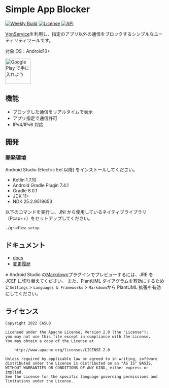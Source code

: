 # Simple App Blocker

[![Weekly Build](https://github.com/CASL0/simple_app_blocker/actions/workflows/weekly_build.yml/badge.svg)](https://github.com/CASL0/simple_app_blocker/actions/workflows/weekly_build.yml)
[![License](https://img.shields.io/badge/License-Apache%202.0-blue.svg)](https://opensource.org/licenses/Apache-2.0)
[![API](https://img.shields.io/badge/API-29%2B-brightgreen.svg?style=flat)](https://android-arsenal.com/api?level=29)

[VpnService](https://developer.android.com/reference/android/net/VpnService)を利用し、指定のアプリ以外の通信をブロックするシンプルなユーティリティツールです。

対象 OS：Android10+

<a href="https://play.google.com/store/apps/details?id=jp.co.casl0.android.simpleappblocker&pcampaignid=pcampaignidMKT-Other-global-all-co-prtnr-py-PartBadge-Mar2515-1"><img height="80" alt="Google Play で手に入れよう" src="https://play.google.com/intl/en_us/badges/static/images/badges/ja_badge_web_generic.png"/></a>

## 機能

- ブロックした通信をリアルタイムで表示
- アプリ指定で通信許可
- IPv4/IPv6 対応

## 開発

### 開発環境

Android Studio (Electric Eel 以降) をインストールしてください。

- Kotlin 1.7.10
- Android Gradle Plugin 7.4.1
- Gradle 8.0.1
- JDK 11+
- NDK 25.2.9519653

以下のコマンドを実行し、JNI から使用しているネイティブライブラリ（Pcap++）をセットアップしてください。

```bash
./gradlew setup
```

## ドキュメント

- [docs](/docs)
- [変更履歴](CHANGELOG.md)

※ Android Studio の[Markdown](https://pleiades.io/help/idea/markdown.html)プラグインでプレビューするには、JRE を JCEF に切り替えてください。
また、PlantUML ダイアグラムを有効にするために`Settings` > `Languages & Frameworks` > `Markdown`から PlantUML 拡張を有効にしてください。

## ライセンス

```
Copyright 2022 CASL0

Licensed under the Apache License, Version 2.0 (the "License");
you may not use this file except in compliance with the License.
You may obtain a copy of the License at

    http://www.apache.org/licenses/LICENSE-2.0

Unless required by applicable law or agreed to in writing, software
distributed under the License is distributed on an "AS IS" BASIS,
WITHOUT WARRANTIES OR CONDITIONS OF ANY KIND, either express or implied.
See the License for the specific language governing permissions and
limitations under the License.
```
